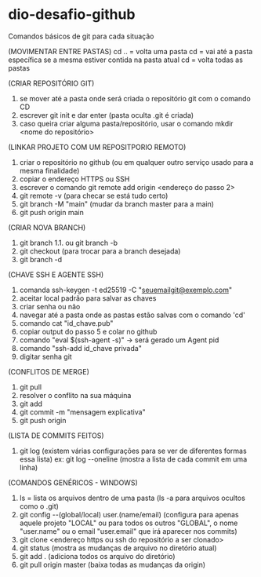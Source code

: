 # dio-desafio-github
Comandos básicos de git para cada situação

(MOVIMENTAR ENTRE PASTAS)
cd .. = volta uma pasta
cd <nome da pasta> = vai até a pasta específica se a mesma estiver contida na pasta atual
cd = volta todas as pastas
  
(CRIAR REPOSITÓRIO GIT)
 1. se mover até a pasta onde será criada o repositório git com o comando CD
 2. escrever git init e dar enter (pasta oculta .git é criada)
 3. caso queira criar alguma pasta/repositório, usar o comando mkdir <nome do repositório>
  
 (LINKAR PROJETO COM UM REPOSITPORIO REMOTO)
  1. criar o repositório no github (ou em qualquer outro serviço usado para a mesma finalidade)
  2. copiar o endereço HTTPS ou SSH 
  3. escrever o comando git remote add origin <endereço do passo 2>
  4. git remote -v (para checar se está tudo certo)
  5. git branch -M "main" (mudar da branch master para a main)
  6. git push origin main
  
  (CRIAR NOVA BRANCH)
  1. git branch <nome da branch a ser criada>
  1.1. ou git branch -b <nome da branch a ser criada>
  2. git checkout <nome da branch criada> (para trocar para a branch desejada)
  3. git branch -d <nome da branch a ser deletada>
  
  (CHAVE SSH E AGENTE SSH)
  1. comanda ssh-keygen -t ed25519 -C "seuemailgit@exemplo.com"
  2. aceitar local padrão para salvar as chaves
  3. criar senha ou não
  4. navegar até a pasta onde as pastas estão salvas com o comando 'cd'
  5. comando cat "id_chave.pub"
  6. copiar output do passo 5 e colar no github
  7. comando "eval $(ssh-agent -s)" -> será gerado um Agent pid
  8. comando "ssh-add id_chave privada"
  9. digitar senha git
  
  (CONFLITOS DE MERGE)
  1. git pull
  2. resolver o conflito na sua máquina
  3. git add <arquivo de conflito resolvido>
  4. git commit -m "mensagem explicativa"
  5. git push origin <nome da branch de onde foi feito o commit>
  
  (LISTA DE COMMITS FEITOS)
  1. git log (existem várias configurações para se ver de diferentes formas essa lista) ex: git log --oneline (mostra a lista de cada commit em uma linha)
  
  (COMANDOS GENÉRICOS - WINDOWS)
  1. ls = lista os arquivos dentro de uma pasta (ls -a para arquivos ocultos como o .git)
  2. git config --(global/local) user.(name/email) (configura para apenas aquele projeto "LOCAL" ou para todos os outros "GLOBAL", o nome "user.name" ou o email "user.email" que irá aparecer nos commits)
  3. git clone <endereço https ou ssh do repositório a ser clonado>
  4. git status (mostra as mudanças de arquivo no diretório atual)
  5. git add . (adiciona todos os arquivo do diretório)
  6. git pull origin master (baixa todas as mudanças da origin)
  
